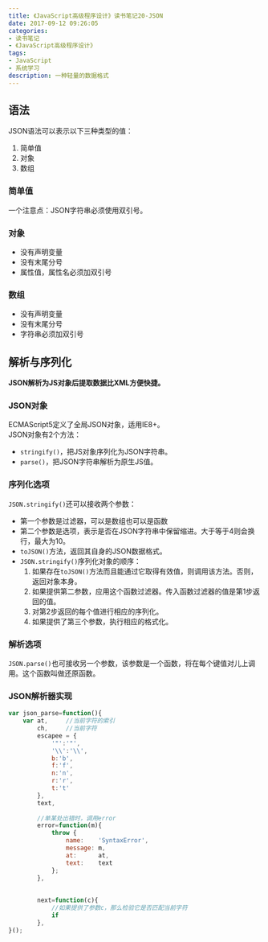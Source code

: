 ```yaml
---
title: 《JavaScript高级程序设计》读书笔记20-JSON
date: 2017-09-12 09:26:05
categories:
- 读书笔记
- 《JavaScript高级程序设计》
tags:
- JavaScript
- 系统学习
description: 一种轻量的数据格式
---
```


## 语法
JSON语法可以表示以下三种类型的值：
1. 简单值
2. 对象
3. 数组


### 简单值
一个注意点：JSON字符串必须使用双引号。

### 对象
- 没有声明变量
- 没有末尾分号
- 属性值，属性名必须加双引号


### 数组
- 没有声明变量
- 没有末尾分号
- 字符串必须加双引号

## 解析与序列化
**JSON解析为JS对象后提取数据比XML方便快捷。**


###  JSON对象
ECMAScript5定义了全局JSON对象，适用IE8+。    
JSON对象有2个方法：
- `stringify()`，把JS对象序列化为JSON字符串。
- `parse()`，把JSON字符串解析为原生JS值。

### 序列化选项
`JSON.stringify()`还可以接收两个参数：
- 第一个参数是过滤器，可以是数组也可以是函数
- 第二个参数是选项，表示是否在JSON字符串中保留缩进。大于等于4则会换行，最大为10。
- `toJSON()`方法，返回其自身的JSON数据格式。
- `JSON.stringify()`序列化对象的顺序：
    1. 如果存在`toJSON()`方法而且能通过它取得有效值，则调用该方法。否则，返回对象本身。
    2. 如果提供第二参数，应用这个函数过滤器。传入函数过滤器的值是第1步返回的值。
    3. 对第2步返回的每个值进行相应的序列化。
    4. 如果提供了第三个参数，执行相应的格式化。

### 解析选项
`JSON.parse()`也可接收另一个参数，该参数是一个函数，将在每个键值对儿上调用。这个函数叫做还原函数。

### JSON解析器实现
```javascript
var json_parse=function(){
    var at,     //当前字符的索引
        ch,     //当前字符
        escapee = {
            '"':'"',
            '\\':'\\',
            b:'b',
            f:'f',
            n:'n',
            r:'r',
            t:'t'
        },
        text,
        
        //单某处出错时，调用error
        error=function(m){
            throw {
                name:    'SyntaxError',
                message: m,
                at:      at,
                text:    text
            };
        },
        
        
        next=function(c){
            //如果提供了参数c，那么检验它是否匹配当前字符
            if
        },
}();
```